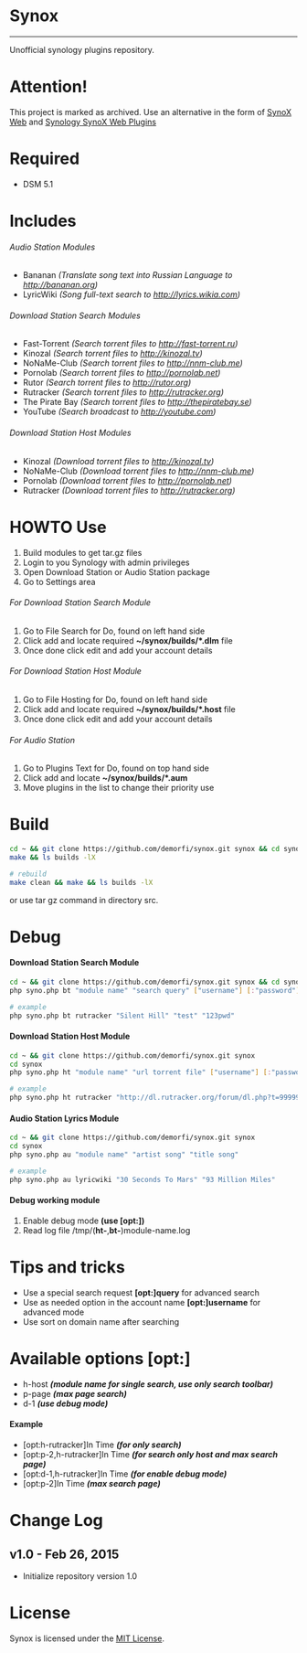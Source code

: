 # Synox
-------
Unofficial synology plugins repository.

Attention!
========
This project is marked as archived. 
Use an alternative in the form of [SynoX Web](https://github.com/demorfi/synox-web) 
and [Synology SynoX Web Plugins](https://github.com/demorfi/synology-synox-web-plugins)

Required
========
* DSM 5.1

Includes
========
###### Audio Station Modules
* Bananan *(Translate song text into Russian Language to http://bananan.org)*
* LyricWiki *(Song full-text search to http://lyrics.wikia.com)*

###### Download Station Search Modules
* Fast-Torrent *(Search torrent files to http://fast-torrent.ru)*
* Kinozal *(Search torrent files to http://kinozal.tv)*
* NoNaMe-Club *(Search torrent files to http://nnm-club.me)*
* Pornolab *(Search torrent files to http://pornolab.net)*
* Rutor *(Search torrent files to http://rutor.org)*
* Rutracker *(Search torrent files to http://rutracker.org)*
* The Pirate Bay *(Search torrent files to http://thepiratebay.se)*
* YouTube *(Search broadcast to http://youtube.com)*

###### Download Station Host Modules
* Kinozal *(Download torrent files to http://kinozal.tv)*
* NoNaMe-Club *(Download torrent files to http://nnm-club.me)*
* Pornolab *(Download torrent files to http://pornolab.net)*
* Rutracker *(Download torrent files to http://rutracker.org)*

HOWTO Use
=========
1. Build modules to get tar.gz files 
2. Login to you Synology with admin privileges
3. Open Download Station or Audio Station package
4. Go to Settings area

###### For Download Station Search Module
1. Go to File Search for Do, found on left hand side
2. Click add and locate required **~/synox/builds/*.dlm** file
3. Once done click edit and add your account details

###### For Download Station Host Module
1. Go to File Hosting for Do, found on left hand side
2. Click add and locate required **~/synox/builds/*.host** file
3. Once done click edit and add your account details

###### For Audio Station
1. Go to Plugins Text for Do, found on top hand side
2. Click add and locate **~/synox/builds/*.aum**
3. Move plugins in the list to change their priority use

Build
=====
```bash
cd ~ && git clone https://github.com/demorfi/synox.git synox && cd synox
make && ls builds -lX

# rebuild
make clean && make && ls builds -lX
```

or use tar gz command in directory src.

Debug
=====
#### Download Station Search Module
```bash
cd ~ && git clone https://github.com/demorfi/synox.git synox && cd synox
php syno.php bt "module name" "search query" ["username"] [:"password"]

# example
php syno.php bt rutracker "Silent Hill" "test" "123pwd"
```

#### Download Station Host Module
```bash
cd ~ && git clone https://github.com/demorfi/synox.git synox
cd synox
php syno.php ht "module name" "url torrent file" ["username"] [:"password"]

# example
php syno.php ht rutracker "http://dl.rutracker.org/forum/dl.php?t=9999999" "test" "123pwd"
```

#### Audio Station Lyrics Module
```bash
cd ~ && git clone https://github.com/demorfi/synox.git synox
cd synox
php syno.php au "module name" "artist song" "title song"

# example
php syno.php au lyricwiki "30 Seconds To Mars" "93 Million Miles"
```

#### Debug working module
1. Enable debug mode **(use [opt:])**
2. Read log file /tmp/(**ht-**,**bt-**)module-name.log

Tips and tricks
===============
* Use a special search request **[opt:]query** for advanced search
* Use as needed option in the account name **[opt:]username** for advanced mode
* Use sort on domain name after searching

Available options [opt:]
===============
* h-host ***(module name for single search, use only search toolbar)***
* p-page ***(max page search)***
* d-1 ***(use debug mode)***

#### Example
* [opt:h-rutracker]In Time ***(for only search)***
* [opt:p-2,h-rutracker]In Time ***(for search only host and max search page)***
* [opt:d-1,h-rutracker]In Time ***(for enable debug mode)***
* [opt:p-2]In Time ***(max search page)***

Change Log
==========
v1.0 - Feb 26, 2015
--------------------
 * Initialize repository version 1.0

License
=======
Synox is licensed under the [MIT License](http://www.opensource.org/licenses/mit-license.php).
